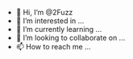 - 👋 Hi, I’m @2Fuzz
- 👀 I’m interested in ...
- 🌱 I’m currently learning ...
- 💞️ I’m looking to collaborate on ...
- 📫 How to reach me ...

<!---
2Fuzz/2Fuzz is a ✨ special ✨ repository because its `README.md` (this file) appears on your GitHub profile.
You can click the Preview link to take a look at your changes.
--->

